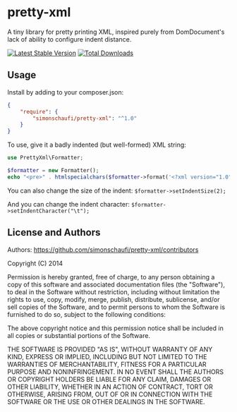 # pretty-xml

A tiny library for pretty printing XML, inspired purely from DomDocument's lack of ability to configure indent distance.

[![Latest Stable Version](https://poser.pugx.org/simonschaufi/pretty-xml/v/stable)](https://packagist.org/packages/simonschaufi/pretty-xml) 
[![Total Downloads](https://poser.pugx.org/simonschaufi/pretty-xml/downloads)](https://packagist.org/packages/simonschaufi/pretty-xml)

## Usage

Install by adding to your composer.json:

```json
{
    "require": {
        "simonschaufi/pretty-xml": "^1.0"
    }
}
```

To use, give it a badly indented (but well-formed) XML string:

```php
use PrettyXml\Formatter;

$formatter = new Formatter();
echo "<pre>" . htmlspecialchars($formatter->format('<?xml version="1.0" encoding="UTF-8"?><foo><bar>Baz</bar></foo>')) . "</pre>";
```

You can also change the size of the indent: `$formatter->setIndentSize(2);`

And you can change the indent character: `$formatter->setIndentCharacter("\t");`

## License and Authors

Authors: <https://github.com/simonschaufi/pretty-xml/contributors>

Copyright (C) 2014

Permission is hereby granted, free of charge, to any person obtaining a copy of
this software and associated documentation files (the "Software"), to deal in
the Software without restriction, including without limitation the rights to
use, copy, modify, merge, publish, distribute, sublicense, and/or sell copies
of the Software, and to permit persons to whom the Software is furnished to do
so, subject to the following conditions:

The above copyright notice and this permission notice shall be included in all
copies or substantial portions of the Software.

THE SOFTWARE IS PROVIDED "AS IS", WITHOUT WARRANTY OF ANY KIND, EXPRESS OR
IMPLIED, INCLUDING BUT NOT LIMITED TO THE WARRANTIES OF MERCHANTABILITY,
FITNESS FOR A PARTICULAR PURPOSE AND NONINFRINGEMENT. IN NO EVENT SHALL THE
AUTHORS OR COPYRIGHT HOLDERS BE LIABLE FOR ANY CLAIM, DAMAGES OR OTHER
LIABILITY, WHETHER IN AN ACTION OF CONTRACT, TORT OR OTHERWISE, ARISING FROM,
OUT OF OR IN CONNECTION WITH THE SOFTWARE OR THE USE OR OTHER DEALINGS IN THE
SOFTWARE.
